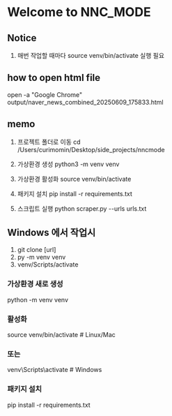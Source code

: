 # Welcome to NNC_MODE


## Notice
  1. 매번 작업할 때마다 source venv/bin/activate 실행 필요


## how to open html file
open -a "Google Chrome" output/naver_news_combined_20250609_175833.html

## memo
  1. 프로젝트 폴더로 이동
    cd /Users/curimomin/Desktop/side_projects/nncmode

  2. 가상환경 생성
    python3 -m venv venv

  3. 가상환경 활성화
    source venv/bin/activate

  4. 패키지 설치
    pip install -r requirements.txt

  5. 스크립트 실행
    python scraper.py --urls urls.txt


## Windows 에서 작업시
  1. git clone [url]
  2. py -m venv venv
  3. venv/Scripts/activate

### 가상환경 새로 생성
python -m venv venv

### 활성화
source venv/bin/activate  # Linux/Mac
### 또는
venv\Scripts\activate     # Windows

### 패키지 설치
pip install -r requirements.txt